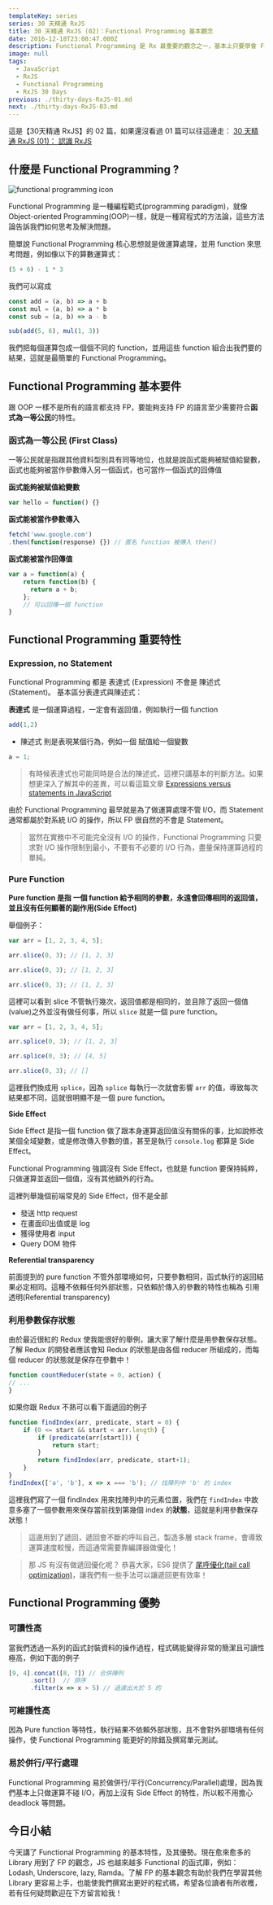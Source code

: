 ```yaml
---
templateKey: series
series: 30 天精通 RxJS
title: 30 天精通 RxJS (02)：Functional Programming 基本觀念
date: 2016-12-18T23:08:47.000Z
description: Functional Programming 是 Rx 最重要的觀念之一，基本上只要學會 FP 要上手 Rx 就不難了！Functional Programming 可以說是近年來的顯學，各種新的函式編程語言推出之外，其他舊有的語言也都在新版中加強對 FP 的支援！
image: null
tags:
  - JavaScript
  - RxJS
  - Functional Programming
  - RxJS 30 Days
previous: ./thirty-days-RxJS-01.md
next: ./thirty-days-RxJS-03.md
---
```


這是【30天精通 RxJS】的 02 篇，如果還沒看過 01 篇可以往這邊走：
[30 天精通 RxJS (01)： 認識 RxJS](/series/rxjs/thirty-days-RxJS-01)

什麼是 Functional Programming ?
------

![functional programming icon](https://res.cloudinary.com/dohtkyi84/image/upload/v1481362001/cover/%E8%9E%A2%E5%B9%95%E5%BF%AB%E7%85%A7_2016-12-10_%E4%B8%8B%E5%8D%885.26.11_mgc7al.png)

Functional Programming 是一種編程範式(programming paradigm)，就像 Object-oriented Programming(OOP)一樣，就是一種寫程式的方法論，這些方法論告訴我們如何思考及解決問題。

簡單說 Functional Programming 核心思想就是做運算處理，並用 function 來思考問題，例如像以下的算數運算式：

```javascript
(5 + 6) - 1 * 3
```

我們可以寫成

```javascript
const add = (a, b) => a + b
const mul = (a, b) => a * b
const sub = (a, b) => a - b

sub(add(5, 6), mul(1, 3))
```

我們把每個運算包成一個個不同的 function，並用這些 function 組合出我們要的結果，這就是最簡單的 Functional Programming。

Functional Programming 基本要件
------

跟 OOP 一樣不是所有的語言都支持 FP，要能夠支持 FP 的語言至少需要符合**函式為一等公民**的特性。

### 函式為一等公民 (First Class)

一等公民就是指跟其他資料型別具有同等地位，也就是說函式能夠被賦值給變數，函式也能夠被當作參數傳入另一個函式，也可當作一個函式的回傳值

**函式能夠被賦值給變數**

```javascript
var hello = function() {}
```

**函式能被當作參數傳入**

```javascript
fetch('www.google.com')
.then(function(response) {}) // 匿名 function 被傳入 then()
```

**函式能被當作回傳值**

```javascript
var a = function(a) {
	return function(b) {
	  return a + b;
	}; 
	// 可以回傳一個 function
}
```

Functional Programming 重要特性
------


### Expression, no Statement

Functional Programming 都是 表達式 (Expression) 不會是 陳述式(Statement)。
基本區分表達式與陳述式：

**表達式** 是一個運算過程，一定會有返回值，例如執行一個 function

```javascript
add(1,2)
```

- 陳述式 則是表現某個行為，例如一個 賦值給一個變數

```javascript
a = 1;
```


> 有時候表達式也可能同時是合法的陳述式，這裡只講基本的判斷方法。如果想更深入了解其中的差異，可以看這篇文章 [Expressions versus statements in JavaScript](http://www.2ality.com/2012/09/expressions-vs-statements.html)

由於 Functional Programming 最早就是為了做運算處理不管 I/O，而 Statement 通常都屬於對系統 I/O 的操作，所以 FP 很自然的不會是 Statement。

> 當然在實務中不可能完全沒有 I/O 的操作，Functional Programming 只要求對 I/O 操作限制到最小，不要有不必要的 I/O 行為，盡量保持運算過程的單純。

### Pure Function

**Pure function 是指 一個 function 給予相同的參數，永遠會回傳相同的返回值，並且沒有任何顯著的副作用(Side Effect)**

舉個例子：

```javascript
var arr = [1, 2, 3, 4, 5];

arr.slice(0, 3); // [1, 2, 3]

arr.slice(0, 3); // [1, 2, 3]

arr.slice(0, 3); // [1, 2, 3]
```

這裡可以看到 slice 不管執行幾次，返回值都是相同的，並且除了返回一個值(value)之外並沒有做任何事，所以 `slice` 就是一個 pure function。

```javascript
var arr = [1, 2, 3, 4, 5];

arr.splice(0, 3); // [1, 2, 3]

arr.splice(0, 3); // [4, 5]

arr.slice(0, 3); // []
```

這裡我們換成用 `splice`，因為 `splice` 每執行一次就會影響 `arr` 的值，導致每次結果都不同，這就很明顯不是一個 pure function。

**Side Effect**

Side Effect 是指一個 function 做了跟本身運算返回值沒有關係的事，比如說修改某個全域變數，或是修改傳入參數的值，甚至是執行 `console.log` 都算是 Side Effect。

Functional Programming 強調沒有 Side Effect，也就是 function 要保持純粹，只做運算並返回一個值，沒有其他額外的行為。

這裡列舉幾個前端常見的 Side Effect，但不是全部

- 發送 http request
- 在畫面印出值或是 log
- 獲得使用者 input
- Query DOM 物件

**Referential transparency**

前面提到的 pure function 不管外部環境如何，只要參數相同，函式執行的返回結果必定相同。這種不依賴任何外部狀態，只依賴於傳入的參數的特性也稱為 引用透明(Referential transparency)


### 利用參數保存狀態

由於最近很紅的 Redux 使我能很好的舉例，讓大家了解什麼是用參數保存狀態。了解 Redux 的開發者應該會知 Redux 的狀態是由各個 reducer 所組成的，而每個 reducer 的狀態就是保存在參數中！

```javascript
function countReducer(state = 0, action) {
// ...
}
```

如果你跟 Redux 不熟可以看下面遞回的例子

```javascript
function findIndex(arr, predicate, start = 0) {
    if (0 <= start && start < arr.length) {
        if (predicate(arr[start])) {
            return start;
        }
        return findIndex(arr, predicate, start+1);
    }
}
findIndex(['a', 'b'], x => x === 'b'); // 找陣列中 'b' 的 index
```

這裡我們寫了一個 findIndex 用來找陣列中的元素位置，我們在 `findIndex` 中故意多塞了一個參數用來保存當前找到第幾個 index 的**狀態**，這就是利用參數保存狀態！

>  這邊用到了遞回，遞回會不斷的呼叫自己，製造多層 stack frame，會導致運算速度較慢，而這通常需要靠編譯器做優化！

> 那 JS 有沒有做遞回優化呢？ 恭喜大家，ES6 提供了 [尾呼優化(tail call optimization)](http://www.2ality.com/2015/06/tail-call-optimization.html)，讓我們有一些手法可以讓遞回更有效率！

Functional Programming 優勢
------


### 可讀性高

當我們透過一系列的函式封裝資料的操作過程，程式碼能變得非常的簡潔且可讀性極高，例如下面的例子

```javascript
[9, 4].concat([8, 7]) // 合併陣列
      .sort()  // 排序
      .filter(x => x > 5) // 過濾出大於 5 的
```

### 可維護性高

因為 Pure function 等特性，執行結果不依賴外部狀態，且不會對外部環境有任何操作，使 Functional Programming 能更好的除錯及撰寫單元測試。

### 易於併行/平行處理

Functional Programming 易於做併行/平行(Concurrency/Parallel)處理，因為我們基本上只做運算不碰 I/O，再加上沒有 Side Effect 的特性，所以較不用擔心 deadlock 等問題。


今日小結
------

今天講了 Functional Programming 的基本特性，及其優勢。現在愈來愈多的 Library 用到了 FP 的觀念，JS 也越來越多 Functional 的函式庫，例如：Lodash, Underscore, lazy, Ramda。了解 FP 的基本觀念有助於我們在學習其他 Library 更容易上手，也能使我們撰寫出更好的程式碼，希望各位讀者有所收穫，若有任何疑問歡迎在下方留言給我！

